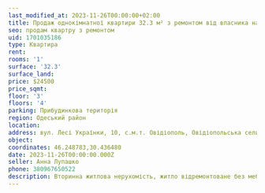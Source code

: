 ```yaml
---
last_modified_at: 2023-11-26T00:00:00+02:00
title: Продаж однокімнатної квартири 32.3 м² з ремонтом від власника на Лесі Українки в селищі Овідіополь
seo: продам квартру з ремонтом
uid: 1701035186
type: Квартира
rent:
rooms: '1'
surface: '32.3'
surface_land:
price: $24500
price_sqmt:
floor: '3'
floors: '4'
parking: Прибудинкова територія
region: Одеський район
location:
address: вул. Лесі Українки, 10, с.м.т. Овідіополь, Овідіопольська селищна територіальна громада
object:
coordinates: 46.248783,30.436480
date: 2023-11-26T00:00:00.000Z
seller: Анна Лупашко
phone: 380967650522
description: Вторинна житлова нерухомість, житло відремонтоване без меблів і техніки, придатне для проживання
---
```

